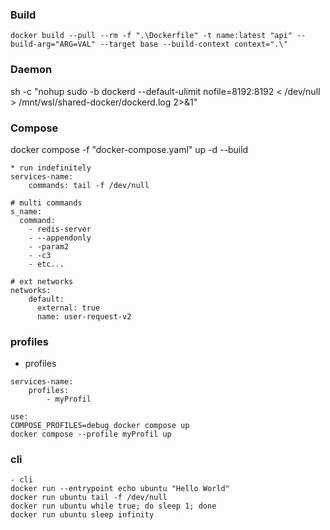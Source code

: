 ### Build  

```
docker build --pull --rm -f ".\Dockerfile" -t name:latest "api" --build-arg="ARG=VAL" --target base --build-context context=".\"
```

### Daemon

sh -c "nohup sudo -b dockerd --default-ulimit nofile=8192:8192 < /dev/null > /mnt/wsl/shared-docker/dockerd.log 2>&1"  

### Compose

docker compose -f "docker-compose.yaml" up -d --build  

```
* run indefinitely
services-name:
	commands: tail -f /dev/null 
```

```
# multi commands
s_name:
  command:
    - redis-server
    - --appendonly
    - -param2
    - -c3
    - etc...

# ext networks
networks:
    default:
      external: true
      name: user-request-v2
```

### profiles



* profiles

```
services-name:
	profiles:
        - myProfil

use:
COMPOSE_PROFILES=debug docker compose up
docker compose --profile myProfil up
```

### cli

```
- cli
docker run --entrypoint echo ubuntu "Hello World"
docker run ubuntu tail -f /dev/null
docker run ubuntu while true; do sleep 1; done
docker run ubuntu sleep infinity
```
